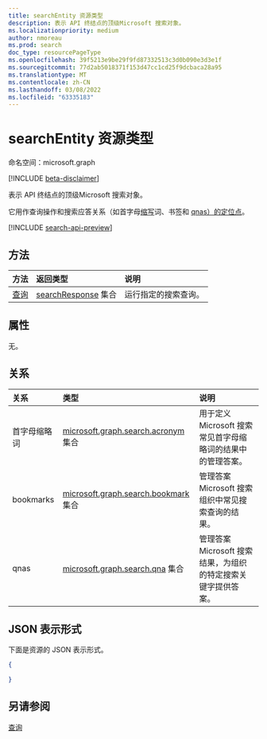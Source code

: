 ```yaml
---
title: searchEntity 资源类型
description: 表示 API 终结点的顶级Microsoft 搜索对象。
ms.localizationpriority: medium
author: nmoreau
ms.prod: search
doc_type: resourcePageType
ms.openlocfilehash: 39f5213e9be29f9fd87332513c3d0b090e3d3e1f
ms.sourcegitcommit: 77d2ab5018371f153d47cc1cd25f9dcbaca28a95
ms.translationtype: MT
ms.contentlocale: zh-CN
ms.lasthandoff: 03/08/2022
ms.locfileid: "63335183"
---
```

# <a name="searchentity-resource-type"></a>searchEntity 资源类型

命名空间：microsoft.graph

[!INCLUDE [beta-disclaimer](../../includes/beta-disclaimer.md)]

表示 API 终结点的顶级Microsoft 搜索对象。

它用作查询操作和搜索应答[](../api/search-query.md)关系（如首字母[缩写](../resources/search-acronym.md)词、书签和 [qnas）的定位点](../resources/search-qna.md)。 [](../resources/search-bookmark.md) 

[!INCLUDE [search-api-preview](../../includes/search-api-preview-signup.md)]

## <a name="methods"></a>方法
|方法|返回类型|说明|
|:---|:---|:---|
|[查询](../api/search-query.md) |[searchResponse](searchresponse.md) 集合 | 运行指定的搜索查询。   |

## <a name="properties"></a>属性
无。

## <a name="relationships"></a>关系
| 关系 | 类型 |说明|
|:---------------|:--------|:----------|
| 首字母缩略词 | [microsoft.graph.search.acronym](../resources/search-acronym.md) 集合 | 用于定义Microsoft 搜索常见首字母缩略词的结果中的管理答案。  |
| bookmarks | [microsoft.graph.search.bookmark](../resources/search-bookmark.md) 集合 | 管理答案Microsoft 搜索组织中常见搜索查询的结果。 |
| qnas | [microsoft.graph.search.qna](../resources/search-qna.md) 集合 | 管理答案Microsoft 搜索结果，为组织的特定搜索关键字提供答案。 |


## <a name="json-representation"></a>JSON 表示形式
下面是资源的 JSON 表示形式。
<!-- {
  "blockType": "resource",
  "@odata.type": "microsoft.graph.searchEntity",
  "baseType": "microsoft.graph.entity"
}
-->
``` json
{
  
}
```


## <a name="see-also"></a>另请参阅

[查询](../api/search-query.md)


<!-- uuid: 16cd6b66-4b1a-43a1-adaf-3a886856ed98
2019-02-04 14:57:30 UTC -->
<!-- {
  "type": "#page.annotation",
  "description": "A top level object representing the Microsoft Search API endpoint.",
  "keywords": "",
  "section": "documentation",
  "tocPath": ""
}-->


